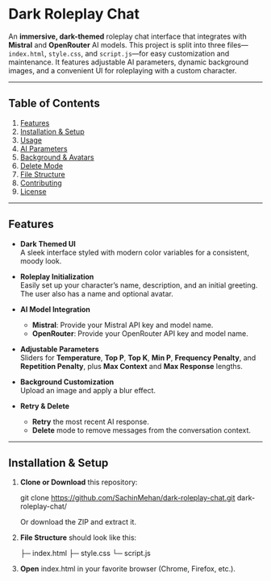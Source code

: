 # Dark Roleplay Chat

An **immersive, dark-themed** roleplay chat interface that integrates with **Mistral** and **OpenRouter** AI models. This project is split into three files—`index.html`, `style.css`, and `script.js`—for easy customization and maintenance. It features adjustable AI parameters, dynamic background images, and a convenient UI for roleplaying with a custom character.

---

## Table of Contents
1. [Features](#features)
2. [Installation & Setup](#installation--setup)
3. [Usage](#usage)
4. [AI Parameters](#ai-parameters)
5. [Background & Avatars](#background--avatars)
6. [Delete Mode](#delete-mode)
7. [File Structure](#file-structure)
8. [Contributing](#contributing)
9. [License](#license)

---

## Features

- **Dark Themed UI**  
  A sleek interface styled with modern color variables for a consistent, moody look.

- **Roleplay Initialization**  
  Easily set up your character’s name, description, and an initial greeting. The user also has a name and optional avatar.

- **AI Model Integration**  
  - **Mistral**: Provide your Mistral API key and model name.  
  - **OpenRouter**: Provide your OpenRouter API key and model name.  

- **Adjustable Parameters**  
  Sliders for **Temperature**, **Top P**, **Top K**, **Min P**, **Frequency Penalty**, and **Repetition Penalty**, plus **Max Context** and **Max Response** lengths.

- **Background Customization**  
  Upload an image and apply a blur effect.

- **Retry & Delete**  
  - **Retry** the most recent AI response.  
  - **Delete** mode to remove messages from the conversation context.

---

## Installation & Setup

1. **Clone or Download** this repository:
   
   git clone https://github.com/SachinMehan/dark-roleplay-chat.git
   dark-roleplay-chat/

   Or download the ZIP and extract it.

2. **File Structure** should look like this:
   
      ├─ index.html
      ├─ style.css
      └─ script.js

3. **Open** index.html in your favorite browser (Chrome, Firefox, etc.).

